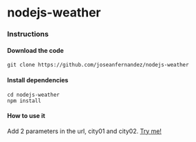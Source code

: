 # nodejs-weather

### Instructions

####  Download the code
```console
git clone https://github.com/joseanfernandez/nodejs-weather
```

####  Install dependencies
```console
cd nodejs-weather
npm install
```

#### How to use it
Add 2 parameters in the url, city01 and city02.
[Try me!](http://localhost:8080?city01=Malaga&city02=London)

